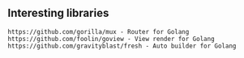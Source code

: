 ## Interesting libraries

	https://github.com/gorilla/mux - Router for Golang
	https://github.com/foolin/goview - View render for Golang
	https://github.com/gravityblast/fresh - Auto builder for Golang
